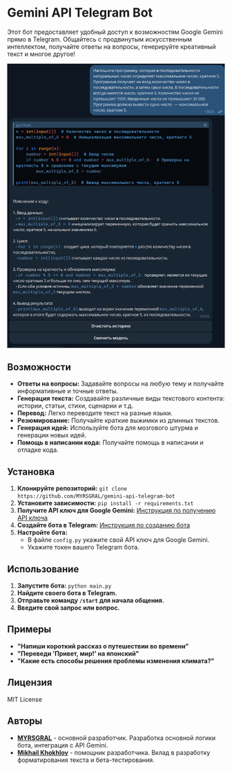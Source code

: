 # Gemini API Telegram Bot

Этот бот предоставляет удобный доступ к возможностям Google Gemini прямо в Telegram. Общайтесь с продвинутым искусственным интеллектом, получайте ответы на вопросы, генерируйте креативный текст и многое другое!

![Пример работы бота](assets/Work_example.jpg)

## Возможности

* **Ответы на вопросы:** Задавайте вопросы на любую тему и получайте информативные и точные ответы.
* **Генерация текста:**  Создавайте различные виды текстового контента:  истории, статьи, стихи,  сценарии и т.д.
* **Перевод:**  Легко переводите текст на разные языки.
* **Резюмирование:**  Получайте краткие выжимки из длинных текстов.
* **Генерация идей:**  Используйте бота для мозгового штурма и генерации новых идей.
* **Помощь в написании кода:**  Получайте помощь в написании и отладке кода.

## Установка

1. **Клонируйте репозиторий:** `git clone https://github.com/MYRSGRAL/gemini-api-telegram-bot`
2. **Установите зависимости:** `pip install -r requirements.txt`
3. **Получите API ключ для Google Gemini:**  [Инструкция по получению API ключа](https://ai.google.dev/gemini-api/docs/api-key?hl=ru)
4. **Создайте бота в Telegram:**  [Инструкция по созданию бота](https://t.me/BotHelp_Fatherbot)
5. **Настройте бота:**
    *  В файле `config.py` укажите свой API ключ для Google Gemini.
    *  Укажите токен вашего Telegram бота.

## Использование

1. **Запустите бота:** `python main.py`
2. **Найдите своего бота в Telegram.**
3. **Отправьте команду `/start` для начала общения.**
4. **Введите свой запрос или вопрос.**

## Примеры

* **"Напиши короткий рассказ о путешествии во времени"**
* **"Переведи 'Привет, мир!' на японский"**
* **"Какие есть способы решения проблемы изменения климата?"**

## Лицензия

MIT License

## Авторы

* **[MYRSGRAL](https://github.com/MYRSGRAL)** - основной разработчик.  Разработка основной логики бота, интеграция с API Gemini.
* **[Mikhail Khokhlov](https://github.com/Git-Mik)** - помощник разработчика.  Вклад в разработку форматирования текста и бета-тестирования.
